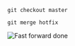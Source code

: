 ```git checkout master```

```git merge hotfix```

![Fast forward done](/resources/images/ff_done.png)
